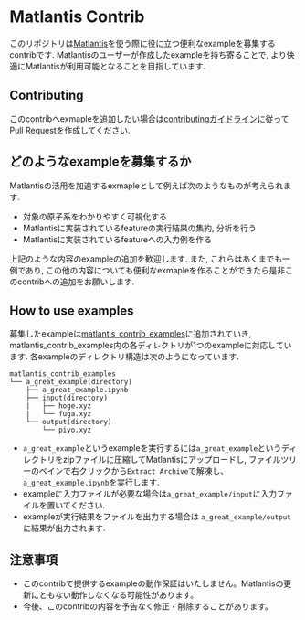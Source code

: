 # Matlantis Contrib

このリポジトリは[Matlantis](https://matlantis.com/ja/)を使う際に役に立つ便利なexampleを募集するcontribです. Matlantisのユーザーが作成したexampleを持ち寄ることで, より快適にMatlantisが利用可能となることを目指しています.

## Contributing
このcontribへexmapleを追加したい場合は[contributingガイドライン](CONTRIBUTING.md)に従ってPull Requestを作成してください.

## どのようなexampleを募集するか
Matlantisの活用を加速するexmapleとして例えば次のようなものが考えられます.
- 対象の原子系をわかりやすく可視化する
- Matlantisに実装されているfeatureの実行結果の集約, 分析を行う
- Matlantisに実装されているfeatureへの入力例を作る

上記のような内容のexampleの追加を歓迎します. また, これらはあくまでも一例であり, この他の内容についても便利なexmapleを作ることができたら是非このcontribへの追加をお願いします.

## How to use examples
募集したexampleは[matlantis_contrib_examples](matlantis_contrib_examples)に追加されていき, matlantis_contrib_examples内の各ディレクトリが1つのexampleに対応しています. 各exampleのディレクトリ構造は次のようになっています.

```
matlantis_contrib_examples
└── a_great_example(directory)
    ├── a_great_example.ipynb
    ├── input(directory)
    |   ├── hoge.xyz
    |   └── fuga.xyz
    └── output(directory)
        └── piyo.xyz
```
- `a_great_example`というexampleを実行するには`a_great_example`というディレクトリをzipファイルに圧縮してMatlantisにアップロードし, ファイルツリーのペインで右クリックから`Extract Archive`で解凍し、`a_great_example.ipynb`を実行します.
- exampleに入力ファイルが必要な場合は`a_great_example/input`に入力ファイルを置いてください.
- exampleが実行結果をファイルを出力する場合は `a_great_example/output`に結果が出力されます.


## 注意事項

* このcontribで提供するexampleの動作保証はいたしません。Matlantisの更新にともない動作しなくなる可能性があります。
* 今後、このcontribの内容を予告なく修正・削除することがあります。

